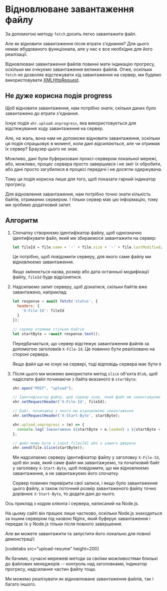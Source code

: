 # Відновлюване завантаження файлу

За допомогою методу `fetch` досить легко завантажити файл.

Але як відновити завантаження після втрати з'єднання? Для цього немає вбудованого функціонала, але у нас є все необхідне для його реалізації.

Відновлювані завантаження файлів повинні мати індикацію прогресу, оскільки ми очікуємо завантаження великих файлів. Отже, оскільки `fetch` не дозволяє відстежувати хід завантаження на сервер, ми будемо використовувати [XMLHttpRequest](info:xmlhttprequest).

## Не дуже корисна подія progress

Щоб відновити завантаження, нам потрібно знати, скільки даних було завантажено до втрати з'єднання.

Існує подія `xhr.upload.onprogress`, яка використовується для відстежування ходу завантаження на сервер.

Але, на жаль, вона нам не допоможе відновити завантаження, оскільки ця подія спрацьовує в момент, коли дані *відсилаються*, але чи отримав їх сервер? Браузер цього не знає.

Можливо, дані були буферизовані проксі-сервером локальної мережі, або, можливо, процес сервера просто завершився і не зміг їх обробити, або дані просто загубилися в процесі передачі і не досягли одержувача.

Тому ця подія корисна лише для того, щоб показати гарний індикатор прогресу.

Для відновлення завантаження, нам потрібно *точно* знати кількість байтів, отриманих сервером. І тільки сервер має цю інформацію, тому ми зробимо додатковий запит.

## Алгоритм

1. Спочатку створюємо ідентифікатор файлу, щоб однозначно ідентифікувати файл, який ми збираємося завантажити на сервер:
    ```js
    let fileId = file.name + '-' + file.size + '-' + file.lastModified;
    ```
    Це потрібно, щоб повідомити серверу, для якого саме файлу ми відновлюємо завантаження.

    Якщо змінюється назва, розмір або дата останньої модифікації файлу, `fileId` буде відрізнятися.

2. Надсилаємо запит серверу, щоб дізнатися, скільки байтів вже завантажено, наприклад:
    ```js
    let response = await fetch('status', {
      headers: {
        'X-File-Id': fileId
      }
    });

    // сервер отримав стільки байтів
    let startByte = +await response.text();
    ```

    Передбачається, що сервер відстежує завантаження файлів за допомогою заголовків `X-File-Id`. Це повинно бути реалізовано на стороні сервера.

    Якщо файл ще не існує на сервері, тоді відповідь сервера має бути `0`

3. Після цього ми можемо використати метод `slice` об'єкта `Blob`, щоб надіслати файл починаючи з байта вказаного в `startByte`:
    ```js
    xhr.open("POST", "upload");

    // Ідентифікатор файлу, щоб сервер знав, який файл ми завантажуємо
    xhr.setRequestHeader('X-File-Id', fileId);

    // Байт, починаючи з якого ми відновлюємо завантаження
    xhr.setRequestHeader('X-Start-Byte', startByte);

    xhr.upload.onprogress = (e) => {
      console.log(`Завантажено ${startByte + e.loaded} з ${startByte + e.total}`);
    };

    // файл може бути з input.files[0] або з іншого джерела
    xhr.send(file.slice(startByte));
    ```

    Ми надсилаємо серверу ідентифікатор файлу у заголовку `X-File-Id`, щоб він знав, який саме файл ми завантажуємо, та початковий байт у заголовку `X-Start-Byte`, щоб повідомити, що ми відновлюємо завантаження, а не завантажуємо його спочатку.

    Сервер повинен перевірити свої записи, і якщо було завантаження цього файлу, а також поточний розмір завантаженого файлу точно дорівнює `X-Start-Byte`, то додати дані до нього.


Ось приклад з кодом клієнта і сервера, написаний на Node.js.

На цьому сайті він працює лише частково, оскільки Node.js знаходиться за іншим сервером під назвою Nginx, який буферує завантаження і передає їх у Node.js тільки після повного завершення.

Але ви можете завантажити та запустити його локально для повної демонстрації:

[codetabs src="upload-resume" height=200]

Як бачимо, сучасні мережеві методи за своїми можливостями близькі до файлових менеджерів -- контроль над заголовками, індикатор прогресу, надсилання частин файлу тощо.

Ми можемо реалізувати як відновлюване завантаження файлів, так і багато іншого.
